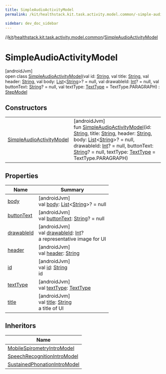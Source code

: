 ```yaml
---
title: SimpleAudioActivityModel
permalink: /kit/healthstack.kit.task.activity.model.common/-simple-audio-activity-model/index.html

sidebar: dev_doc_sidebar
---
```

//[kit](../../../index.html)/[healthstack.kit.task.activity.model.common](../index.html)/[SimpleAudioActivityModel](index.html)



# SimpleAudioActivityModel



[androidJvm]\
open class [SimpleAudioActivityModel](index.html)(val id: [String](https://kotlinlang.org/api/latest/jvm/stdlib/kotlin/-string/index.html), val title: [String](https://kotlinlang.org/api/latest/jvm/stdlib/kotlin/-string/index.html), val header: [String](https://kotlinlang.org/api/latest/jvm/stdlib/kotlin/-string/index.html), val body: [List](https://kotlinlang.org/api/latest/jvm/stdlib/kotlin.collections/-list/index.html)&lt;[String](https://kotlinlang.org/api/latest/jvm/stdlib/kotlin/-string/index.html)&gt;? = null, val drawableId: [Int](https://kotlinlang.org/api/latest/jvm/stdlib/kotlin/-int/index.html)? = null, val buttonText: [String](https://kotlinlang.org/api/latest/jvm/stdlib/kotlin/-string/index.html)? = null, val textType: [TextType](../../healthstack.kit.ui/-text-type/index.html) = TextType.PARAGRAPH) : [StepModel](../../healthstack.kit.task.base/-step-model/index.html)



## Constructors


| | |
|---|---|
| [SimpleAudioActivityModel](-simple-audio-activity-model.html) | [androidJvm]<br>fun [SimpleAudioActivityModel](-simple-audio-activity-model.html)(id: [String](https://kotlinlang.org/api/latest/jvm/stdlib/kotlin/-string/index.html), title: [String](https://kotlinlang.org/api/latest/jvm/stdlib/kotlin/-string/index.html), header: [String](https://kotlinlang.org/api/latest/jvm/stdlib/kotlin/-string/index.html), body: [List](https://kotlinlang.org/api/latest/jvm/stdlib/kotlin.collections/-list/index.html)&lt;[String](https://kotlinlang.org/api/latest/jvm/stdlib/kotlin/-string/index.html)&gt;? = null, drawableId: [Int](https://kotlinlang.org/api/latest/jvm/stdlib/kotlin/-int/index.html)? = null, buttonText: [String](https://kotlinlang.org/api/latest/jvm/stdlib/kotlin/-string/index.html)? = null, textType: [TextType](../../healthstack.kit.ui/-text-type/index.html) = TextType.PARAGRAPH) |


## Properties


| Name | Summary |
|---|---|
| [body](body.html) | [androidJvm]<br>val [body](body.html): [List](https://kotlinlang.org/api/latest/jvm/stdlib/kotlin.collections/-list/index.html)&lt;[String](https://kotlinlang.org/api/latest/jvm/stdlib/kotlin/-string/index.html)&gt;? = null |
| [buttonText](button-text.html) | [androidJvm]<br>val [buttonText](button-text.html): [String](https://kotlinlang.org/api/latest/jvm/stdlib/kotlin/-string/index.html)? = null |
| [drawableId](../../healthstack.kit.task.base/-step-model/drawable-id.html) | [androidJvm]<br>val [drawableId](../../healthstack.kit.task.base/-step-model/drawable-id.html): [Int](https://kotlinlang.org/api/latest/jvm/stdlib/kotlin/-int/index.html)?<br>a representative image for UI |
| [header](header.html) | [androidJvm]<br>val [header](header.html): [String](https://kotlinlang.org/api/latest/jvm/stdlib/kotlin/-string/index.html) |
| [id](../../healthstack.kit.task.base/-step-model/id.html) | [androidJvm]<br>val [id](../../healthstack.kit.task.base/-step-model/id.html): [String](https://kotlinlang.org/api/latest/jvm/stdlib/kotlin/-string/index.html)<br>id |
| [textType](text-type.html) | [androidJvm]<br>val [textType](text-type.html): [TextType](../../healthstack.kit.ui/-text-type/index.html) |
| [title](../../healthstack.kit.task.base/-step-model/title.html) | [androidJvm]<br>val [title](../../healthstack.kit.task.base/-step-model/title.html): [String](https://kotlinlang.org/api/latest/jvm/stdlib/kotlin/-string/index.html)<br>a title of UI |


## Inheritors


| Name |
|---|
| [MobileSpirometryIntroModel](../../healthstack.kit.task.activity.model/-mobile-spirometry-intro-model/index.html) |
| [SpeechRecognitionIntroModel](../../healthstack.kit.task.activity.model/-speech-recognition-intro-model/index.html) |
| [SustainedPhonationIntroModel](../../healthstack.kit.task.activity.model/-sustained-phonation-intro-model/index.html) |

